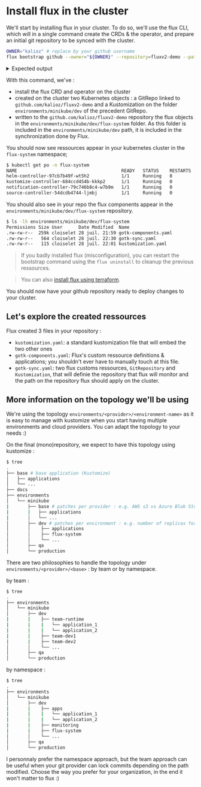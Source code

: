 # Install flux in the cluster

We'll start by installing flux in your cluster. To do so, we'll use the flux CLI, which will in a single command create the CRDs & the operator, and prepare an initial git repository to be synced with the cluster.

```bash
OWNER="kalioz" # replace by your github username
flux bootstrap github --owner="${OWNER}" --repository=fluxv2-demo --path=environments/minikube/dev
```
<details>
  <summary>Expected output</summary>

```bash
$ flux bootstrap github --owner="${OWNER}" --repository=fluxv2-demo --path=environments/minikube/dev
Please enter your GitHub personal access token (PAT):
► connecting to github.com
► cloning branch "main" from Git repository "https://github.com/kalioz/fluxv2-demo.git"
✔ cloned repository
► generating component manifests
✔ generated component manifests
✔ component manifests are up to date
► installing components in "flux-system" namespace
✔ installed components
✔ reconciled components
► determining if source secret "flux-system/flux-system" exists
► generating source secret
✔ public key: ecdsa-sha2-nistp384 AAAAE2VjZHNhLXNoYTItbmlzdHAzODQAAAAIbmlzdHAzODQAAABhBEqjpURckJl6NGrZ3XNpTmyhsekWEClzLGzSbmGGVdWzC7m2XFtar6nUNFYn3Z288tZMLfwa21K8rp+BtNW7xwR855q8FdKUZ62bzYDgyEAteKuI4Cc3uSxG3oKPbNJkqA==
✔ configured deploy key "flux-system-main-flux-system-./environments/minikube/dev" for "https://github.com/kalioz/fluxv2-demo"
► applying source secret "flux-system/flux-system"
✔ reconciled source secret
► generating sync manifests
✔ generated sync manifests
✔ committed sync manifests to "main" ("ff3551ce359209744547de793b801489d5a28ee5")
► pushing sync manifests to "https://github.com/kalioz/fluxv2-demo.git"
► applying sync manifests
✔ reconciled sync configuration
◎ waiting for Kustomization "flux-system/flux-system" to be reconciled
✔ Kustomization reconciled successfully
► confirming components are healthy
✔ helm-controller: deployment ready
✔ kustomize-controller: deployment ready
✔ notification-controller: deployment ready
✔ source-controller: deployment ready
✔ all components are healthy
```
</details>

With this command, we've :
- install the flux CRD and operator on the cluster
- created on the cluster two Kubernetes objects : a GitRepo linked to `github.com/kalioz/fluxv2-demo` and a Kustomization on the folder `environments/minikube/dev` of the precedent GitRepo.
- written to the `github.com/kalioz/fluxv2-demo` repository the flux objects in the `environments/minikube/dev/flux-system` folder. As this folder is included in the `environments/minikube/dev` path, it is included in the synchronization done by Flux.

You should now see ressources appear in your kubernetes cluster in the `flux-system` namespace;
```bash
$ kubectl get po -n flux-system
NAME                                       READY   STATUS    RESTARTS   AGE
helm-controller-97cb7b49f-wt5h2            1/1     Running   0          2m6s
kustomize-controller-684ccd454b-kkkp2      1/1     Running   0          2m6s
notification-controller-79c746b8c4-w7b9m   1/1     Running   0          2m6s
source-controller-54dcdb4744-ljmbj         1/1     Running   0          2m6s
```

You should also see in your repo the flux components appear in the `environments/minikube/dev/flux-system` repository.
```bash
$ ls -lh environments/minikube/dev/flux-system
Permissions Size User      Date Modified  Name
.rw-rw-r--  259k cloiselet 28 juil. 21:59 gotk-components.yaml
.rw-rw-r--   564 cloiselet 28 juil. 22:30 gotk-sync.yaml
.rw-rw-r--   115 cloiselet 28 juil. 22:01 kustomization.yaml
```

> If you badly installed flux (misconfiguration), you can restart the bootstrap command using the `flux uninstall` to cleanup the previous ressources.

> You can also [install flux using terraform](https://fluxcd.io/docs/installation/#bootstrap-with-terraform).

You should now have your github repository ready to deploy changes to your cluster.

## Let's explore the created ressources

Flux created 3 files in your repository :
- `kustomization.yaml`: a standard kustomization file that will embed the two other ones
- `gotk-components.yaml`: Flux's custom ressource definitions & applications; you shouldn't ever have to manually touch at this file.
- `gotk-sync.yaml`: two flux customs ressources, `GitRepository` and `Kustomization`, that will definie the repository that flux will monitor and the path on the repository flux should apply on the cluster.

## More information on the topology we'll be using

We're using the topology `environments/<provider>/<environment-name>` as it is easy to manage with kustomize when you start having multiple environments and cloud providers. You can adapt the topology to your needs :)

On the final (mono)repository, we expect to have this topology using kustomize :
```bash
$ tree
.
├── base # base application (Kustomize)
│   ├── applications
│   └── ...
├── docs
├── environments
│   └── minikube
|       ├── base # patches per provider : e.g. AWS s3 vs Azure Blob Storage
|       |   ├── applications
|       │   └── ...
│       ├── dev # patches per environment : e.g. number of replicas for a given app
│       │    ├── applications
│       │    ├── flux-system
│       │    └── ...
│       ├── qa
│       └── production
```

There are two philosophies to handle the topology under `environments/<provider>/<base>` : by team or by namespace.

by team :

```bash
$ tree
.
├── environments
│   └── minikube
│       ├── dev
|       |    ├── team-runtime
|       |    |   └── application_1
|       |    |   └── application_2
|       |    ├── team-dev1
|       |    ├── team-dev2
│       │    └── ...
│       ├── qa
│       └── production
```

by namespace :

```bash
$ tree
.
├── environments
│   └── minikube
│       ├── dev
|       |    ├── apps
|       |    |   └── application_1
|       |    |   └── application_2
|       |    ├── monitoring
|       |    ├── flux-system
│       │    └── ...
│       ├── qa
│       └── production
```

I personnaly prefer the namespace approach, but the team approach can be useful when your git provider can lock commits depending on the path modified. Choose the way you prefer for your organization, in the end it won't matter to flux :)
